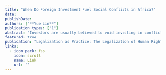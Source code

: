 ```yaml
---
title: "When Do Foreign Investment Fuel Social Conflicts in Africa?"
date: 
publishDate:  
authors: ["**Yue Lin**"]
publication_types: ["1"]
abstract: "Investors are usually believed to void investing in conflict zones when they expand their business globally. In this chapter, Yue Lin innovatively explores the potential for foreign direct investment (FDI) to contribute to intrastate conflicts in developing countries, shedding light on the often-overlooked negative impact of foreign capital. Utilizing mixed methods, Lin explores the impact of different types of FDI on the legalization of human rights laws prohibiting torture and other forms of political violence. Specifically, Lin focuses on the impact different sectoral investments from foreign countries have on the process, as well as the impact of divergent weights of investment in each sector. Lin contends that foreign investment has heterogeneous effects across sectors on social conflicts in Africa. Lin relies on social conflict partially as a proxy for the strength of the legalization of human rights laws prohibiting government use of excessive force. Based on data in fDi Markets and the Armed Conflict, Location, and Event Project (ACLED) from 2013 to 2019, she uses a difference-in-difference method, with net flows of foreign investment in each interested year by sector and lagged social conflicts, to study the causal relationship between FDI and the likelihood of inciting social conflicts in Africa.  Lin compares Chinese oil investment in Sudan with Chinese construction and manufacturing investment in Ethiopia. Overall, the results demonstrate that investment toward “inclusive” sectors, including the manufacturing, construction, and service sectors, mitigate host countries’ social conflicts: such investment has positive spillover effects for the strength of civil society, local empowerment and provides long-term public welfare for local workers. By contrast, investment in “extractive” sectors, including the oil and mining sectors, intensifies host countries’ social conflicts, including wealth inequalities, corruption, and absences of government accountability to the public. There are a number of implications this study has for foreign investors, including proper timing for market entry, readjustment, and even withdrawal for MNCs. Moreover, Lin suggests that investment managers do more to learn about the impacts of resource allocation across various sectors in society. Greater knowledge of local power structures and extant relations between non-governmental and governmental sectors in a country holds promise as a way of lessening the negative unintended consequences of FDI on social stability."
featured: true
publication: "Legalization as Practice: The Legalization of Human Rights Laws Prohibiting Torture and Other Forms of State-Sanctioned Violence in Africa"
links:
  - icon_pack: fas
    icon: scroll
    name: Link
    url: ''
---
```

